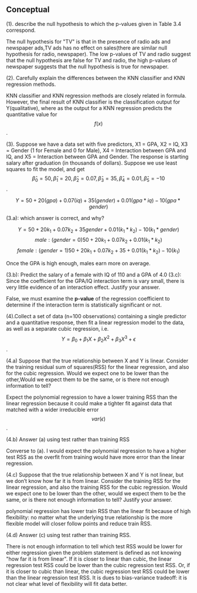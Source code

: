 ## Conceptual
(1). describe the null hypothesis to which the p-values given in Table 3.4 correspond.

The null hypothesis for "TV" is that in the presence of radio ads and newspaper ads,TV ads has no effect on sales(there are similar null hypothesis for radio, newspaper). The low p-values of TV and radio suggest that the null hypothesis are false for TV and radio, the high p-values of newspaper suggests that the null hypothesis is true for newspaper.

(2). Carefully explain the differences between the KNN classifier and KNN regression methods.

KNN classifier and KNN regression methods are closely related in formula. However, the final result of KNN classifier is the classification output for Y(qualitative), where as the output for a KNN regression predicts the quantitative value for $$f(x)$$.

(3). Suppose we have a data set with five predictors, X1 = GPA, X2 = IQ, X3 = Gender (1 for Female and 0 for Male), X4 = Interaction between GPA and IQ, and X5 = Interaction between GPA and Gender. The response is starting salary after graduation (in thousands of dollars). Suppose we use least squares to fit the model, and get $$\hat \beta_0 = 50, \hat \beta_1 = 20, \hat \beta_2 = 0.07, \hat \beta_3=35, \hat \beta_4=0.01, \hat \beta_5= -10$$.

$$Y = 50 + 20(gpa) + 0.07(iq) + 35(gender) + 0.01(gpa * iq) - 10 (gpa * gender)$$

(3.a): which answer is correct, and why?

$$
Y = 50 + 20 k_1 + 0.07 k_2 + 35 gender + 0.01(k_1 * k_2) - 10 (k_1 * gender)
$$
$$
male: (gender = 0)   50 + 20 k_1 + 0.07 k_2 + 0.01(k_1 * k_2)
$$
$$
female: (gender = 1) 50 + 20 k_1 + 0.07 k_2 + 35 + 0.01(k_1 * k_2) - 10 (k_1)
$$

Once the GPA is high enough, males earn more on average.

(3.b): Predict the salary of a female with IQ of 110 and a GPA of 4.0
(3.c): Since the coefficient for the GPA/IQ interaction term is vary small, there is very little evidence of an interaction effect. Justify your answer.

False, we must examine the **p-value** of the regression coefficient to determine if the interaction term is statistically significant or not.

(4).Collect a set of data (n=100 observations) containing a single predictor and a quantitative response, then fit a linear regression model to the data, as well as a separate cubic regression, i.e. $$Y=\beta_0+\beta_1X+\beta_2X^2+\beta_3X^3+\epsilon$$.

(4.a) Suppose that the true relationship between X and Y is linear. Consider the training residual sum of squares(RSS) for the linear regression, and also for the cubic regression. Would we expect one to be lower than the other,Would we expect them to be the same, or is there not enough information to tell?

Expect the polynomial regression to have a lower training RSS than the linear regression because it could make a tighter fit against data that matched with a wider irreducible error $$var(\epsilon)$$.

(4.b) Answer (a) using test rather than training RSS

Converse to (a). I would expect the polynomial regression to have a higher test RSS as the overfit from training would have more error than the linear regression.

(4.c) Suppose that the true relationship between X and Y is not linear, but we don’t know how far it is from linear. Consider the training RSS for the linear regression, and also the training RSS for the cubic regression. Would we expect one to be lower than the other, would we expect them to be the same, or is there not enough information to tell? Justify your answer.

polynomial regression has lower train RSS than the linear fit because of high flexibility: no matter what the underlying true relationship is the more flexible model will closer follow points and reduce train RSS.

(4.d) Answer (c) using test rather than training RSS.

There is not enough information to tell which test RSS would be lower for either regression given the problem statement is defined as not knowing "how far it is from linear". If it is closer to linear than cubic, the linear regression test RSS could be lower than the cubic regression test RSS. Or, if it is closer to cubic than linear, the cubic regression test RSS could be lower than the linear regression test RSS. It is dues to bias-variance tradeoff: it is not clear what level of flexibility will fit data better.
